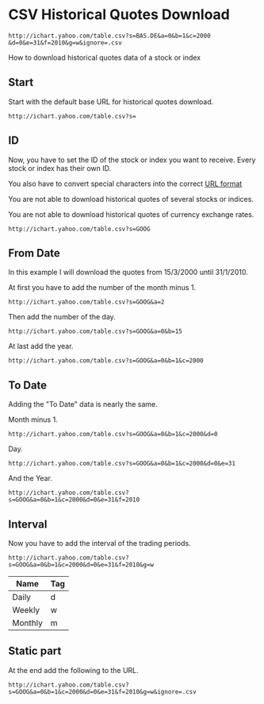 # CSV Historical Quotes Download

`http://ichart.yahoo.com/table.csv?s=BAS.DE&a=0&b=1&c=2000 &d=0&e=31&f=2010&g=w&ignore=.csv`

How to download historical quotes data of a stock or index

## Start
Start with the default base URL for historical quotes download.

`http://ichart.yahoo.com/table.csv?s=`


## ID
Now, you have to set the ID of the stock or index you want to receive. Every stock or index has their own ID.

You also have to convert special characters into the correct [URL format](http://www.blooberry.com/indexdot/html/topics/urlencoding.htm?)

You are not able to download historical quotes of several stocks or indices.

You are not able to download historical quotes of currency exchange rates.

`http://ichart.yahoo.com/table.csv?s=GOOG`



## From Date
In this example I will download the quotes from 15/3/2000 until 31/1/2010.

At first you have to add the number of the month minus 1.

`http://ichart.yahoo.com/table.csv?s=GOOG&a=2`

Then add the number of the day.

`http://ichart.yahoo.com/table.csv?s=GOOG&a=0&b=15`

At last add the year.

`http://ichart.yahoo.com/table.csv?s=GOOG&a=0&b=1&c=2000`



## To Date
Adding the "To Date" data is nearly the same.

Month minus 1.

`http://ichart.yahoo.com/table.csv?s=GOOG&a=0&b=1&c=2000&d=0`

Day.

`http://ichart.yahoo.com/table.csv?s=GOOG&a=0&b=1&c=2000&d=0&e=31`

And the Year.

`http://ichart.yahoo.com/table.csv?s=GOOG&a=0&b=1&c=2000&d=0&e=31&f=2010`



## Interval
Now you have to add the interval of the trading periods.

`http://ichart.yahoo.com/table.csv?s=GOOG&a=0&b=1&c=2000&d=0&e=31&f=2010&g=w`

| Name | Tag |
| --- | --- |
| Daily | d |
| Weekly | w |
| Monthly | m |


## Static part
At the end add the following to the URL.

`http://ichart.yahoo.com/table.csv?s=GOOG&a=0&b=1&c=2000&d=0&e=31&f=2010&g=w&ignore=.csv`

